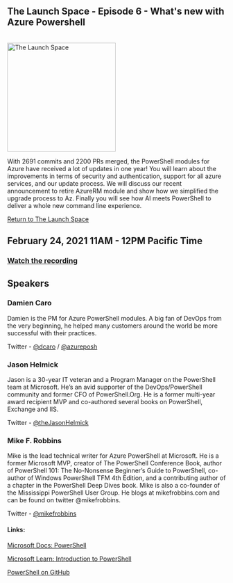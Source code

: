 ## The Launch Space - Episode 6 - What's new with Azure Powershell
<br/>
<img src="../media/LaunchSpace_Logo-Large_github.png" ant="launchspace logo" title="The Launch Space" width="250">

With 2691 commits and 2200 PRs merged, the PowerShell modules for Azure have received a lot of updates in one year!
You will learn about the improvements in terms of security and authentication, support for all azure services, and our update process. We will discuss our recent announcement to retire AzureRM module and show how we simplified the upgrade process to Az. 
Finally you will see how AI meets PowerShell to deliver a whole new command line experience. 

[Return to The Launch Space](../README.md)
<br/>

## February 24, 2021 11AM - 12PM Pacific Time

### [Watch the recording](https://youtu.be/o_IBKMxNghw)

## Speakers 

### Damien Caro
Damien is the PM for Azure PowerShell modules. A big fan of DevOps from the very beginning, he helped many customers around the world be more successful with their practices.

Twitter - [@dcaro](https://twitter.com/dcaro) / [@azureposh](https://twitter.com/azureposh)

### Jason Helmick 
Jason is a 30-year IT veteran and a Program Manager on the PowerShell team at Microsoft. He’s an avid supporter of the DevOps/PowerShell community and former CFO of PowerShell.Org. He is a former multi-year award recipient MVP and co-authored several books on PowerShell, Exchange and IIS.

Twitter - [@theJasonHelmick](https://twitter.com/theJasonHelmick)

### Mike F. Robbins 
Mike is the lead technical writer for Azure PowerShell at Microsoft. He is a former Microsoft MVP, creator of The PowerShell Conference Book, author of PowerShell 101: The No-Nonsense Beginner’s Guide to PowerShell, co-author of Windows PowerShell TFM 4th Edition, and a contributing author of a chapter in the PowerShell Deep Dives book. Mike is also a co-founder of the Mississippi PowerShell User Group. He blogs at mikefrobbins.com and can be found on twitter @mikefrobbins.

Twitter - [@mikefrobbins](theJasonHelmick)



#### Links: 

[Microsoft Docs: PowerShell](https://cda.ms/1Yn)

[Microsoft Learn: Introduction to PowerShell](https://cda.ms/1Yp)

[PowerShell on GitHub](https://github.com/powershell)
